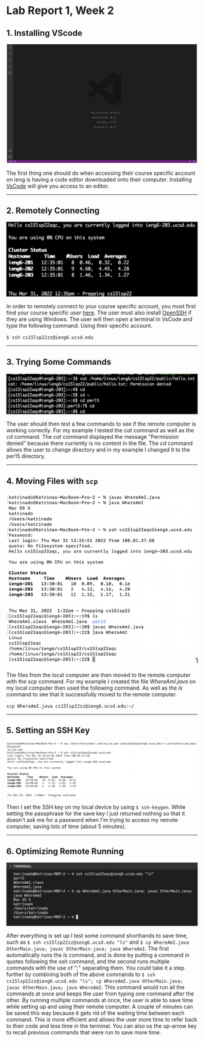 # Lab Report 1, Week 2

## 1. Installing VScode
![Image](/labpics1/vscode.png)

The first thing one should do when accessing their course specific account on ieng is having a code editor downloaded onto their computer. Installing [VsCode](https://code.visualstudio.com/) will give you access to an editor.

---

## 2. Remotely Connecting
![Image](/labpics1/remote.png)

In order to remotely connect to your course specific account, you must first find your course specific user [here](
https://sdacs.ucsd.edu/~icc/index.php). The user must also install [OpenSSH](https://docs.microsoft.com/en-us/windows-server/administration/openssh/openssh_install_firstuse) if they are using Windows. The user will then open a terminal in VsCode and type the following command. Using their specific account.

```
$ ssh cs15lsp22zz@ieng6.ucsd.edu
```

---

## 3. Trying Some Commands
![Image](/labpics1/commands.png)

The user should then test a few commands to see if the remote computer is working correctly. For my example I tested the *cat* command as well as the *cd* command. The *cat* command displayed the message "Permission denied" because there currently is no content in the file. The *cd* command allows the user to change directory and in my example I changed it to the per15 directory.

---

## 4. Moving Files with `scp`
![Image](/labpics1/scp.png)

The files from the local computer are then moved to the remote computer with the *scp* command. For my example I created the file *WhereAmI.java* on my local computer then used the following command. As well as the *ls* command to see that it successfully moved to the remote computer.

```
scp WhereAmI.java cs15lsp22zz@ieng6.ucsd.edu:~/
```

---

## 5. Setting an SSH Key
![Image](/labpics1/sshkey.png)

Then I set the SSH key on my local device by using `$ ssh-keygen`. While setting the passphrase for the save key I just returned nothing so that it doesn't ask me for a password when I'm trying to access my remote computer, saving lots of time (about 5 minutes).

---

## 6. Optimizing Remote Running
![Image](/labpics1/optimize.png)

After everything is set up I test some command shorthands to save time, such as `$ ssh cs15lsp22zz@ieng6.ucsd.edu "ls"` and `$ cp WhereAmI.java OtherMain.java; javac OtherMain.java; java WhereAmI`. The first automatically runs the *ls* command, and is done by putting a command in quotes following the *ssh* command, and the second runs multiple commands with the use of ";" separating them. You could take it a step further by combining both of the above commands to `$ ssh cs15lsp22zz@ieng6.ucsd.edu "ls"; cp WhereAmI.java OtherMain.java; javac OtherMain.java; java WhereAmI`. This command would run all the commands at once and keeps the user from typing one command after the other. By running multiple commands at once, the user is able to save time while setting up and using their remote computer. A couple of minutes can be saved this way because it gets rid of the waiting time between each command. This is more efficient and allows the user more time to refer back to their code and less time in the terminal. You can also us the up-arrow key to recall previous commands that were run to save more time.
